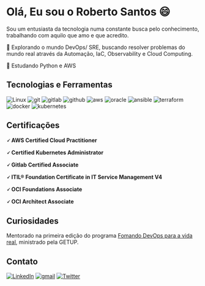 <!--
**rbsantosbr/rbsantosbr** is a ✨ _special_ ✨ repository because its `README.md` (this file) appears on your GitHub profile.

Here are some ideas to get you started:

- 🔭 I’m currently working on ...
- 🌱 I’m currently learning ...
- 👯 I’m looking to collaborate on ...
- 🤔 I’m looking for help with ...
- 💬 Ask me about ...
- 📫 How to reach me: ...
- 😄 Pronouns: ...
- ⚡ Fun fact: ...
-->


# Olá, Eu sou o Roberto Santos 😄

Sou um entusiasta da tecnologia numa constante busca pelo conhecimento, trabalhando com aquilo que amo e que acredito.

🔭  Explorando o mundo DevOps/ SRE, buscando resolver problemas do mundo real através da Automação, IaC, Observability e Cloud Computing.

🌱  Estudando Python e AWS

## Tecnologias e Ferramentas

![Linux](https://img.shields.io/badge/Linux-%23100000?style=for-the-badge&logo=linux&logoColor=white)
![git](https://img.shields.io/badge/GIT-%23E44C30?style=for-the-badge&logo=git&logoColor=white)
![gitlab](https://img.shields.io/badge/GitLab-%23330F63?style=for-the-badge&logo=gitlab&logoColor=white)
![github](https://img.shields.io/badge/GitHub-100000?style=for-the-badge&logo=github&logoColor=white)
![aws](https://img.shields.io/badge/Amazon_AWS-FF9900?style=for-the-badge&logo=amazonaws&logoColor=white)
![oracle](https://img.shields.io/badge/OCI-F80000?style=for-the-badge&logo=oracle&logoColor=black)
![ansible](https://img.shields.io/badge/ansible-%231A1918.svg?style=for-the-badge&logo=ansible&logoColor=white)
![terraform](https://img.shields.io/badge/Terraform-7B42BC?style=for-the-badge&logo=terraform&logoColor=white)
![docker](https://img.shields.io/badge/Docker-2CA5E0?style=for-the-badge&logo=docker&logoColor=white)
![kubernetes](https://img.shields.io/badge/kubernetes-326ce5.svg?&style=for-the-badge&logo=kubernetes&logoColor=white)


## Certificações

**🗸 AWS Certified Cloud Practitioner**

**🗸 Certified Kubernetes Administrator**

**🗸 Gitlab Certified Associate**

**🗸 ITIL® Foundation Certificate in IT Service Management V4**

**🗸 OCI Foundations Associate**

**🗸 OCI Architect Associate**


## Curiosidades

Mentorado na primeira edição do programa [Fomando DevOps para a vida real](https://formandodevops.getup.io/), ministrado pela GETUP.

## Contato

[![LinkedIn](https://img.shields.io/badge/linkedin-%230077B5.svg?style=for-the-badge&logo=linkedin&logoColor=white)](https://linkedin.com/in/robertobsantos)
[![gmail](https://img.shields.io/badge/Gmail-D14836?style=for-the-badge&logo=gmail&logoColor=white)](https://mailto:rbsantosbr1@gmail.com)
[![Twitter](https://img.shields.io/badge/twitter-%231DA1F2.svg?style=for-the-badge&logo=Twitter&logoColor=white)](https://twitter.com/rbsantosbr)
